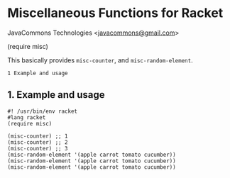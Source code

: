 # Miscellaneous Functions for Racket

JavaCommons Technologies
<[javacommons@gmail.com](mailto:javacommons@gmail.com)>

 (require misc)

This basically provides `misc-counter`, and `misc-random-element`.

    1 Example and usage

## 1. Example and usage

```racket
#! /usr/bin/env racket                               
#lang racket                                         
(require misc)                                       
                                                     
(misc-counter) ;; 1                                  
(misc-counter) ;; 2                                  
(misc-counter) ;; 3                                  
(misc-random-element '(apple carrot tomato cucumber))
(misc-random-element '(apple carrot tomato cucumber))
(misc-random-element '(apple carrot tomato cucumber))
```
